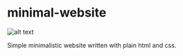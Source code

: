 # minimal-website

![alt text](https://i.imgur.com/WfnUUAi.png "Preview")


Simple minimalistic website written with plain html and css.
